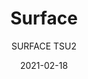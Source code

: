 ---
designer: "Daniele Lo Scalzo Moscheri"
description: "Surface%20table%20comes%20from%20the%20desire%20to%20find%20a%20perfect%20connection%20between%20the%20architectural%20and%20the%20design%20sphere.%20Extensible%20table%20with%20oak%20venereed%20tapered%20legs%20and%20oak%20venereed%20top.%20The%20aluminium%20sliding%20rail%20guides%20allow%20an%20easy%20extraction%20of%20the%20two%20extensions."
image_primary: "img/Surface_TSU2_01_zoom.jpg"
image_secondary: "img/Surface_TSU2_02_zoom.jpg"
manufacturer: "Pedrali"
href: "https://www.pedrali.it/en/products/catalog/Table-SURFACE-TSU2/"
subtitle: "SURFACE TSU2"
tags: 
  - "Pedrali"
  - "Tables"
title: "Surface"
category: "Tables"
slug: "/manufacturers/pedrali/tables/daniele-lo-scalzo-moscheri-surface"
date: "2021-02-18"
---